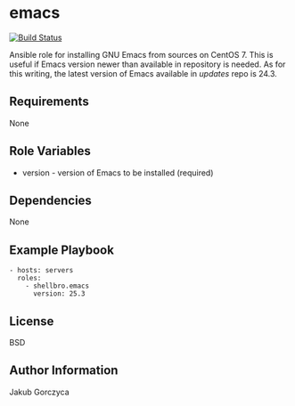 emacs
=====

[![Build Status](https://travis-ci.org/shellbro/ansible-role-emacs.svg?branch=master)](https://travis-ci.org/shellbro/ansible-role-emacs)

Ansible role for installing GNU Emacs from sources on CentOS 7. This is useful if Emacs version newer than available in repository is needed. As for this writing, the latest version of Emacs available in *updates* repo is 24.3.

Requirements
------------

None

Role Variables
--------------

- version - version of Emacs to be installed (required)

Dependencies
------------

None

Example Playbook
----------------

    - hosts: servers
      roles:
        - shellbro.emacs
          version: 25.3

License
-------

BSD

Author Information
------------------

Jakub Gorczyca
